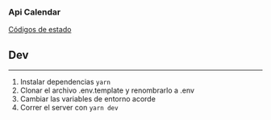 ### Api Calendar

[Códigos de estado](https://www.restapitutorial.com/httpstatuscodes)

## Dev

---

1. Instalar dependencias `yarn `
2. Clonar el archivo .env.template y renombrarlo a .env
3. Cambiar las variables de entorno acorde
4. Correr el server con `yarn dev`
